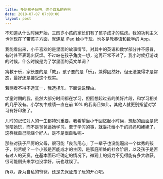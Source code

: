 ```yaml
---
title: 多陪孩子玩吧，你个自私的爸爸
date: 2018-07-07 07:00:00
layout: post
---
```


不知道从什么时候开始，三四岁小孩的家长们有了孩子成才的焦虑。我的功利主义也体现在了带孩子方面，就连拿 iPad 给小千玩，也多是教英语和数学的 App。

我能看出来，小千喜欢的是里面的故事情节，对其中的英语和数学部分并不感冒，有时甚至表现出厌烦。不过站在孩子角度一想，这再正常不过了。我小时候打游戏的时候，什么时候是为了学里面的英文单词？

寓教于乐，家长要的是「教」，孩子要的是「乐」，兼得固然好，但无法兼得才是常态，最好还是接受这个现实。

若两者不得不选其一，我选择乐。下面说说理由。

学童时期的我，虽然大部分时间都在学习，但回想起过去的美好片段，和学习相关的几乎没有。小学初中成绩一直在前 10% 的我尚且如此，其他人就更别指望对学习有好印象了。

儿时的记忆对人的一生都特别重要，我希望当小千回忆起小时候，想起的画面是爸爸陪她玩，而不是爸爸逼她学习。至于学习的事，就委托给小千的妈妈和姥姥了，这样我自己能赚个好人，是不是很自私呢~

那些对孩子严厉的父母，很可能「良苦用心」了一辈子也没能逼出一个优秀的孩子，何苦呢？一个小孩是否能成才的主因，是家庭所处的社会阶层，以及孩子是否有过人的天资。在基本面已经确定的情况下，微观上的努力不见得能有多大收获。很可能倒头来学也没学好，玩也耽误了。

所以，身为自私的爸爸，还是先保证孩子玩的开心吧。
